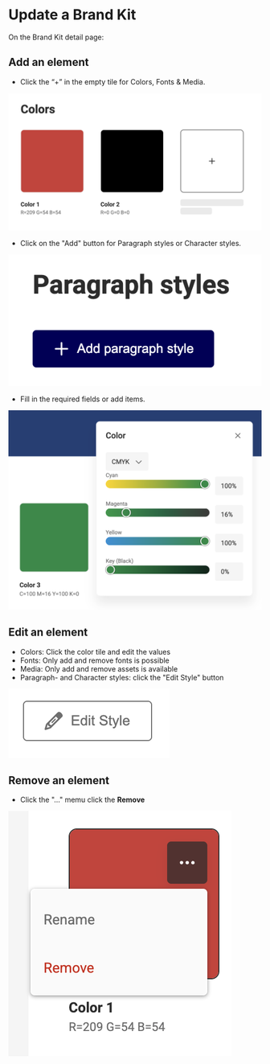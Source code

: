# Update a Brand Kit

On the Brand Kit detail page:

## Add an element

- Click the “+” in the empty tile for Colors, Fonts & Media.

![screenshot](edit05.png)

- Click on the "Add" button for Paragraph styles or Character styles.  

![screenshot](edit07.png)

- Fill in the required fields or add items.  

![screenshot](edit06.png)

## Edit an element

- Colors: Click the color tile and edit the values
- Fonts: Only add and remove fonts is possible
- Media: Only add and remove assets is available
- Paragraph- and Character styles: click the "Edit Style" button

![screenshot](edit09.png)

## Remove an element

- Click the "..." memu click the **Remove**

![screenshot](edit10.png)

